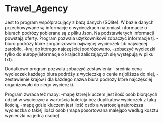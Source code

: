 # Travel_Agency
Jest to program współpracujący z bazą danych (SQlite). W bazie danych przechowywane są informacje o wycieczkach natomiast informacje o biurach podróży pobierane są z pliku Json. 
Na podstawie tych informacji powstają oferty. Program pozwala użytkownikowi zobaczyć informacje tj. 
-biuro podróży które zorganizowało najwięcej wycieczek lub najwięcej zarobiło, 
-kraj do którego najczęściej podróżowano, 
-zobaczyć wycieczki tylko do europy(informacje o krajach zaliczających się występują w pliku txt). 

Dodatkowo program pozwala zobaczyć zestawienia:
-średnia cena wycieczek każdego biura podróży z wycieczką o cenie najbliższa do niej, 
-zestawienie krajów i dla każdego nazwa biura podróży które najczęściej organizowało do niego wycieczki.

Program zwraca też mapy: 
-mapę której kluczem jest ilość osób biorących udział w wycieczce a wartością kolekcja bez duplikatów wycieczek z taką ilością,
-mapę gdzie kluczem jest ilość osób a wartością najdroższa wycieczka o takiej ilości osób (mapa posortowana malejąco według kosztu wycieczki na jedną osobę)
